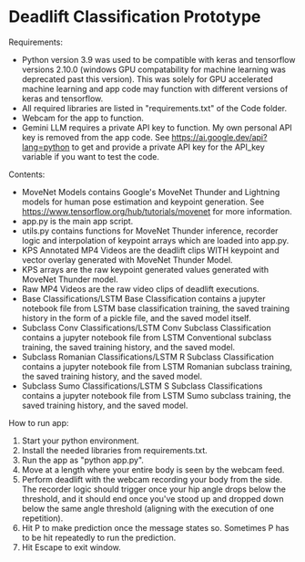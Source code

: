 # Deadlift Classification Prototype

Requirements:
- Python version 3.9 was used to be compatible with keras and tensorflow versions 2.10.0 (windows GPU compatability for machine learning was deprecated past this version). This was solely for GPU accelerated machine learning and app code may function with different versions of keras and tensorflow. 
- All required libraries are listed in "requirements.txt" of the Code folder.
- Webcam for the app to function.
- Gemini LLM requires a private API key to function. My own personal API key is removed from the app code. See https://ai.google.dev/api?lang=python to get and provide a private API key for the API_key variable if you want to test the code. 

Contents:
- MoveNet Models contains Google's MoveNet Thunder and Lightning models for human pose estimation and keypoint generation. See https://www.tensorflow.org/hub/tutorials/movenet for more information.
- app.py is the main app script.
- utils.py contains functions for MoveNet Thunder inference, recorder logic and interpolation of keypoint arrays which are loaded into app.py.
- KPS Annotated MP4 Videos are the deadlift clips WITH keypoint and vector overlay generated with MoveNet Thunder Model.
- KPS arrays are the raw keypoint generated values generated with MoveNet Thunder model.
- Raw MP4 Videos are the raw video clips of deadlift executions.
- Base Classifications/LSTM Base Classification contains a jupyter notebook file from LSTM base classification training, the saved training history in the form of a pickle file, and the saved model itself.
- Subclass Conv Classifications/LSTM Conv Subclass Classification contains a jupyter notebook file from LSTM Conventional subclass training, the saved training history, and the saved model.
- Subclass Romanian Classifications/LSTM R Subclass Classification contains a jupyter notebook file from LSTM Romanian subclass training, the saved training history, and the saved model.
- Subclass Sumo Classifications/LSTM S Subclass Classifications contains a jupyter notebook file from LSTM Sumo subclass training, the saved training history, and the saved model. 

How to run app:
1. Start your python environment.
2. Install the needed libraries from requirements.txt.
3. Run the app as "python app.py".
4. Move at a length where your entire body is seen by the webcam feed. 
5. Perform deadlift with the webcam recording your body from the side. The recorder logic should trigger once your hip angle drops below the threshold, and it should end once you've stood up and dropped down below the same angle threshold (aligning with the execution of one repetition).
6. Hit P to make prediction once the message states so. Sometimes P has to be hit repeatedly to run the prediction.
7. Hit Escape to exit window.
